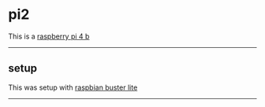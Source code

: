 # pi2

This is a [raspberry pi 4 b](TODO)

---

## setup

This was setup with [raspbian buster lite](../references/os/raspbian-buster-lite-february-2020/README.md)

---
